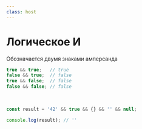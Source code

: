 ```yaml
---
class: host
---
```


# Логическое И
Обозначается двумя знаками амперсанда

```js
true && true;   // true
false && true;  // false
true && false;  // false
false && false; // false
```

<br />

```js {hide|all}
const result = '42' && true && {} && '' && null;

console.log(result); // ''
```


<style>
.host code {
    font-size: 1.75rem;
}
</style>
